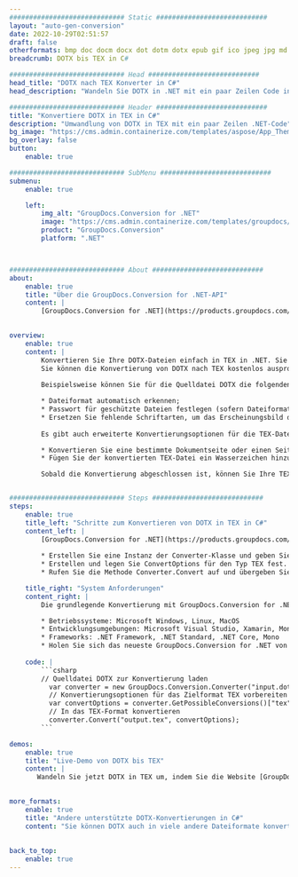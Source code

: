 ```yaml
---
############################# Static ############################
layout: "auto-gen-conversion"
date: 2022-10-29T02:51:57
draft: false
otherformats: bmp doc docm docx dot dotm dotx epub gif ico jpeg jpg md odt ott pdf png psd rtf tex tif tiff txt xps
breadcrumb: DOTX bis TEX in C#

############################# Head ############################
head_title: "DOTX nach TEX Konverter in C#"
head_description: "Wandeln Sie DOTX in .NET mit ein paar Zeilen Code in TEX um. Verwenden Sie die GroupDocs Document Conversion API, um über 160 Dateiformate zu konvertieren."

############################# Header ############################
title: "Konvertiere DOTX in TEX in C#"
description: "Umwandlung von DOTX in TEX mit ein paar Zeilen .NET-Code"
bg_image: "https://cms.admin.containerize.com/templates/aspose/App_Themes/V3/images/bg/header1.png"
bg_overlay: false
button:
    enable: true

############################# SubMenu ############################
submenu:
    enable: true

    left:
        img_alt: "GroupDocs.Conversion for .NET"
        image: "https://cms.admin.containerize.com/templates/groupdocs/images/product-logos/90x90-noborder/groupdocs-conversion-net.png"
        product: "GroupDocs.Conversion"
        platform: ".NET"



############################# About ############################
about:
    enable: true
    title: "Über die GroupDocs.Conversion for .NET-API"
    content: |
        [GroupDocs.Conversion for .NET](https://products.groupdocs.com/conversion/net/) kann verwendet werden, um Microsoft Word, Excel, PowerPoint, PDF, Visio und andere Formate zu konvertieren. GroupDocs.Conversion ist eine eigenständige API, die sich für Backend- und interne Systeme eignet, bei denen eine hohe Leistung erforderlich ist. Es ist unabhängig von Software wie Microsoft oder Open Office.
    

overview:
    enable: true
    content: |
        Konvertieren Sie Ihre DOTX-Dateien einfach in TEX in .NET. Sie können nur ein paar C#-Codezeilen auf jeder Plattform Ihrer Wahl verwenden, z. B. Windows, Linux, macOS.
        Sie können die Konvertierung von DOTX nach TEX kostenlos ausprobieren und die Qualität der Konvertierungsergebnisse bewerten. Neben einfachen Dateikonvertierungsszenarien können Sie erweiterte Optionen zum Laden der Quelldatei DOTX und zum Speichern des Ausgabeergebnisses TEX ausprobieren. 
        
        Beispielsweise können Sie für die Quelldatei DOTX die folgenden Ladeoptionen verwenden:

        * Dateiformat automatisch erkennen;
        * Passwort für geschützte Dateien festlegen (sofern Dateiformat dies unterstützt);
        * Ersetzen Sie fehlende Schriftarten, um das Erscheinungsbild des Dokuments beizubehalten.
        
        Es gibt auch erweiterte Konvertierungsoptionen für die TEX-Datei:

        * Konvertieren Sie eine bestimmte Dokumentseite oder einen Seitenbereich;
        * Fügen Sie der konvertierten TEX-Datei ein Wasserzeichen hinzu und vieles mehr.

        Sobald die Konvertierung abgeschlossen ist, können Sie Ihre TEX-Datei im lokalen Dateipfad oder auf einem Speicher von Drittanbietern wie FTP, Amazon S3, Google Drive, Dropbox usw. speichern. Bitte beachten Sie, dass Sie DOTX in TEX muss keine zusätzliche Software installiert werden - wie MS Office, Open Office, Adobe Acrobat Reader etc.


############################# Steps ############################
steps:
    enable: true
    title_left: "Schritte zum Konvertieren von DOTX in TEX in C#"
    content_left: |
        [GroupDocs.Conversion for .NET](https://products.groupdocs.com/conversion/net/) erleichtert Entwicklern das Konvertieren einer DOTX-Datei in TEX mit wenigen Codezeilen.
        
        * Erstellen Sie eine Instanz der Converter-Klasse und geben Sie die Datei DOTX mit dem vollständigen Pfad an
        * Erstellen und legen Sie ConvertOptions für den Typ TEX fest.
        * Rufen Sie die Methode Converter.Convert auf und übergeben Sie den vollständigen Pfad und das Format (TEX) als Parameter

    title_right: "System Anforderungen"
    content_right: |
        Die grundlegende Konvertierung mit GroupDocs.Conversion for .NET kann in nur wenigen einfachen Schritten durchgeführt werden. Unsere APIs werden auf allen wichtigen Plattformen und Betriebssystemen unterstützt. Stellen Sie vor dem Ausführen des folgenden Codes sicher, dass die folgenden Voraussetzungen auf Ihrem System installiert sind.

        * Betriebssysteme: Microsoft Windows, Linux, MacOS
        * Entwicklungsumgebungen: Microsoft Visual Studio, Xamarin, MonoDevelop
        * Frameworks: .NET Framework, .NET Standard, .NET Core, Mono
        * Holen Sie sich das neueste GroupDocs.Conversion for .NET von [Nuget](https://www.nuget.org/packages/groupdocs.conversion)
         
    code: |
        ```csharp    
        // Quelldatei DOTX zur Konvertierung laden
          var converter = new GroupDocs.Conversion.Converter("input.dotx");
          // Konvertierungsoptionen für das Zielformat TEX vorbereiten
          var convertOptions = converter.GetPossibleConversions()["tex"].ConvertOptions;
          // In das TEX-Format konvertieren
          converter.Convert("output.tex", convertOptions);
        ```

demos:
    enable: true
    title: "Live-Demo von DOTX bis TEX"
    content: |
       Wandeln Sie jetzt DOTX in TEX um, indem Sie die Website [GroupDocs.Conversion App](https://products.groupdocs.app/conversion/family) besuchen. Die Online-Demo hat die folgenden Vorteile
          

more_formats:
    enable: true
    title: "Andere unterstützte DOTX-Konvertierungen in C#"
    content: "Sie können DOTX auch in viele andere Dateiformate konvertieren. Bitte sehen Sie sich die Liste unten an."
       
       
back_to_top:
    enable: true
---
```


